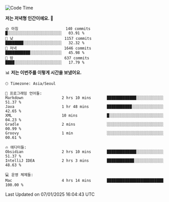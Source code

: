   <!--START_SECTION:waka-->
![Code Time](http://img.shields.io/badge/Code%20Time-459%20hrs%2044%20mins-blue)

**저는 저녁형 인간이에요. 🦉** 

```text
🌞 아침                     140 commits         █░░░░░░░░░░░░░░░░░░░░░░░░   03.91 % 
🌆 낮　                     1157 commits        ████████░░░░░░░░░░░░░░░░░   32.32 % 
🌃 저녁                     1646 commits        ███████████░░░░░░░░░░░░░░   45.98 % 
🌙 밤　                     637 commits         ████░░░░░░░░░░░░░░░░░░░░░   17.79 % 
```


📊 **저는 이번주를 이렇게 시간을 보냈어요.** 

```text
🕑︎ Timezone: Asia/Seoul

💬 프로그래밍 언어들: 
Markdown                 2 hrs 10 mins       █████████████░░░░░░░░░░░░   51.37 % 
Java                     1 hr 48 mins        ███████████░░░░░░░░░░░░░░   42.65 % 
XML                      10 mins             █░░░░░░░░░░░░░░░░░░░░░░░░   04.23 % 
Gradle                   2 mins              ░░░░░░░░░░░░░░░░░░░░░░░░░   00.99 % 
Groovy                   1 min               ░░░░░░░░░░░░░░░░░░░░░░░░░   00.61 % 

🔥 에디터들: 
Obsidian                 2 hrs 10 mins       █████████████░░░░░░░░░░░░   51.37 % 
IntelliJ IDEA            2 hrs 3 mins        ████████████░░░░░░░░░░░░░   48.63 % 

💻 운영 체제들: 
Mac                      4 hrs 14 mins       █████████████████████████   100.00 % 
```


 Last Updated on 07/01/2025 16:04:43 UTC
<!--END_SECTION:waka-->

